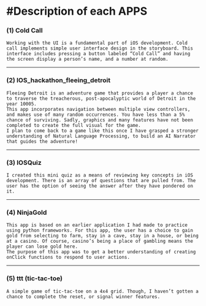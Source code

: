 #Description of each APPS
=========================

### (1) Cold Call
	Working with the UI is a fundamental part of iOS development. Cold call implements simple user interface design in the storyboard. This interface includes pressing a button labeled “Cold Call” and having the screen display a person’s name, and a number at random.
---
### (2) IOS_hackathon_fleeing_detroit
	Fleeing Detroit is an adventure game that provides a player a chance to traverse the treacherous, post-apocalyptic world of Detroit in the year 10005. 
	This app incorporates navigation between multiple view controllers, and makes use of many random occurrences. You have less than a 5% chance of surviving. Sadly, graphics and many features have not been completed to create the full visual for the game. 
	I plan to come back to a game like this once I have grasped a stronger understanding of Natural Language Processing, to build an AI Narrator that guides the adventure! 
---
### (3) IOSQuiz
	I created this mini quiz as a means of reviewing key concepts in iOS development. There is an array of questions that are pulled from. The user has the option of seeing the answer after they have pondered on it.  
---
### (4) NinjaGold
	This app is based on an earlier application I had made to practice using python frameworks. For this app, the user has a choice to gain gold from selecting to farm, stay in a cave, stay in a house, or being at a casino. Of course, casino’s being a place of gambling means the player can lose gold here. 
	The purpose of this app was to get a better understanding of creating onClick functions to respond to user actions. 
---
### (5) ttt (tic-tac-toe)
	A simple game of tic-tac-toe on a 4x4 grid. Though, I haven’t gotten a chance to complete the reset, or signal winner features. 
 
